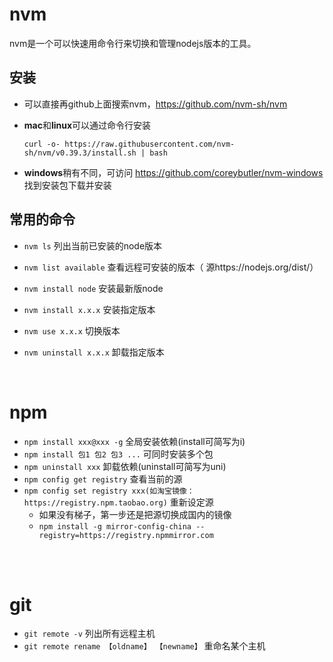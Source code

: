# nvm

nvm是一个可以快速用命令行来切换和管理nodejs版本的工具。

## **安装**
- 可以直接再github上面搜索nvm，https://github.com/nvm-sh/nvm

- **mac**和**linux**可以通过命令行安装

    `curl -o- https://raw.githubusercontent.com/nvm-sh/nvm/v0.39.3/install.sh | bash `

- **windows**稍有不同，可访问 https://github.com/coreybutler/nvm-windows 找到安装包下载并安装



## **常用的命令**

- `nvm ls`	列出当前已安装的node版本

- `nvm list available`	查看远程可安装的版本（ 源https://nodejs.org/dist/）

- `nvm install node`	安装最新版node

- `nvm install x.x.x`	安装指定版本

- `nvm use x.x.x`	切换版本

- `nvm uninstall x.x.x`	卸载指定版本

​	
# npm
- `npm install xxx@xxx -g`    全局安装依赖(install可简写为i)
- `npm install 包1 包2 包3 ...` 可同时安装多个包
- `npm uninstall xxx`   卸载依赖(uninstall可简写为uni)
- `npm config get registry` 查看当前的源
- `npm config set registry xxx(如淘宝镜像：https://registry.npm.taobao.org)` 重新设定源
  - 如果没有梯子，第一步还是把源切换成国内的镜像
  - ```npm install -g mirror-config-china --registry=https://registry.npmmirror.com```

<br/>
<br/>

# git
- `git remote -v`  列出所有远程主机
- `git remote rename 【oldname】 【newname】`   重命名某个主机